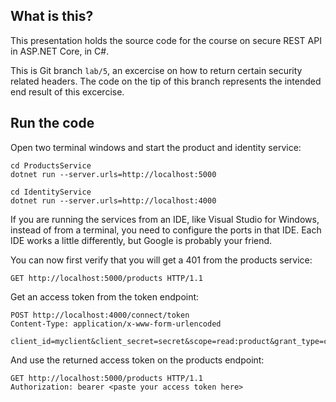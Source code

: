What is this?
-------------

This presentation holds the source code for the course on secure REST
API in ASP.NET Core, in C#.

This is Git branch `lab/5`, an excercise on how to return certain
security related headers.  The code on the tip of this branch
represents the intended end result of this excercise.

## Run the code

Open two terminal windows and start the product and identity service:

```shell
cd ProductsService
dotnet run --server.urls=http://localhost:5000
```

```shell
cd IdentityService
dotnet run --server.urls=http://localhost:4000
```

If you are running the services from an IDE, like Visual Studio for
Windows, instead of from a terminal, you need to configure the ports
in that IDE.  Each IDE works a little differently, but Google is
probably your friend.

You can now first verify that you will get a 401 from the products
service:

```
GET http://localhost:5000/products HTTP/1.1
```

Get an access token from the token endpoint:

```
POST http://localhost:4000/connect/token
Content-Type: application/x-www-form-urlencoded

client_id=myclient&client_secret=secret&scope=read:product&grant_type=client_credentials
```

And use the returned access token on the products endpoint:

```
GET http://localhost:5000/products HTTP/1.1
Authorization: bearer <paste your access token here>
```
